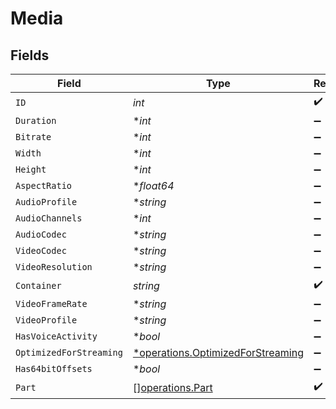 # Media


## Fields

| Field                                                                                 | Type                                                                                  | Required                                                                              | Description                                                                           | Example                                                                               |
| ------------------------------------------------------------------------------------- | ------------------------------------------------------------------------------------- | ------------------------------------------------------------------------------------- | ------------------------------------------------------------------------------------- | ------------------------------------------------------------------------------------- |
| `ID`                                                                                  | *int*                                                                                 | :heavy_check_mark:                                                                    | N/A                                                                                   | 119534                                                                                |
| `Duration`                                                                            | **int*                                                                                | :heavy_minus_sign:                                                                    | N/A                                                                                   | 11558112                                                                              |
| `Bitrate`                                                                             | **int*                                                                                | :heavy_minus_sign:                                                                    | N/A                                                                                   | 25025                                                                                 |
| `Width`                                                                               | **int*                                                                                | :heavy_minus_sign:                                                                    | N/A                                                                                   | 3840                                                                                  |
| `Height`                                                                              | **int*                                                                                | :heavy_minus_sign:                                                                    | N/A                                                                                   | 2072                                                                                  |
| `AspectRatio`                                                                         | **float64*                                                                            | :heavy_minus_sign:                                                                    | N/A                                                                                   | 1.85                                                                                  |
| `AudioProfile`                                                                        | **string*                                                                             | :heavy_minus_sign:                                                                    | N/A                                                                                   | dts                                                                                   |
| `AudioChannels`                                                                       | **int*                                                                                | :heavy_minus_sign:                                                                    | N/A                                                                                   | 6                                                                                     |
| `AudioCodec`                                                                          | **string*                                                                             | :heavy_minus_sign:                                                                    | N/A                                                                                   | eac3                                                                                  |
| `VideoCodec`                                                                          | **string*                                                                             | :heavy_minus_sign:                                                                    | N/A                                                                                   | hevc                                                                                  |
| `VideoResolution`                                                                     | **string*                                                                             | :heavy_minus_sign:                                                                    | N/A                                                                                   | 4k                                                                                    |
| `Container`                                                                           | *string*                                                                              | :heavy_check_mark:                                                                    | N/A                                                                                   | mkv                                                                                   |
| `VideoFrameRate`                                                                      | **string*                                                                             | :heavy_minus_sign:                                                                    | N/A                                                                                   | 24p                                                                                   |
| `VideoProfile`                                                                        | **string*                                                                             | :heavy_minus_sign:                                                                    | N/A                                                                                   | main 10                                                                               |
| `HasVoiceActivity`                                                                    | **bool*                                                                               | :heavy_minus_sign:                                                                    | N/A                                                                                   | false                                                                                 |
| `OptimizedForStreaming`                                                               | [*operations.OptimizedForStreaming](../../models/operations/optimizedforstreaming.md) | :heavy_minus_sign:                                                                    | N/A                                                                                   | 1                                                                                     |
| `Has64bitOffsets`                                                                     | **bool*                                                                               | :heavy_minus_sign:                                                                    | N/A                                                                                   | false                                                                                 |
| `Part`                                                                                | [][operations.Part](../../models/operations/part.md)                                  | :heavy_check_mark:                                                                    | N/A                                                                                   |                                                                                       |